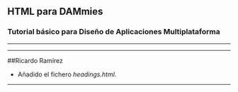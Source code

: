 ## HTML para DAMmies
### Tutorial básico para Diseño de Aplicaciones Multiplataforma
---

---
##Ricardo Ramírez
* Añadido el fichero *headings.html*.
---

